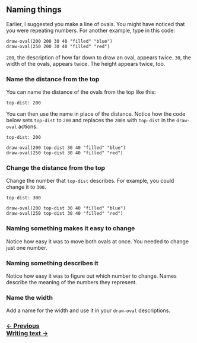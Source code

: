 ## Naming things


Earlier, I suggested you make a line of ovals. You might have noticed that you were repeating numbers. For another example, type in this code:

```
draw-oval(200 200 30 40 "filled" "blue")
draw-oval(250 200 30 40 "filled" "red")
```

`200`, the description of how far down to draw an oval, appears twice.  `30`, the width of the ovals, appears twice. The height appears twice, too.

### Name the distance from the top

You can name the distance of the ovals from the top like this:

```
top-dist: 200
```

You can then use the name in place of the distance.  Notice how the code below sets `top-dist` to `200` and replaces the `200`s with `top-dist` in the `draw-oval` actions.

```
top-dist: 200

draw-oval(200 top-dist 30 40 "filled" "blue")
draw-oval(250 top-dist 30 40 "filled" "red")
```

### Change the distance from the top

Change the number that `top-dist` describes. For example, you could change it to `300`.

```
top-dist: 300

draw-oval(200 top-dist 30 40 "filled" "blue")
draw-oval(250 top-dist 30 40 "filled" "red")
```

### Naming something makes it easy to change

Notice how easy it was to move both ovals at once.  You needed to change just one number.

### Naming something describes it

Notice how easy it was to figure out which number to change. Names describe the meaning of the numbers they represent.

### Name the width

Add a name for the width and use it in your `draw-oval` descriptions.

### [← Previous](#rectangle) <div class="next">[Writing text →](#writing-text)</div>
